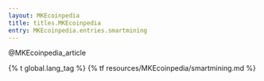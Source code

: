 ```yaml
---
layout: MKEcoinpedia
title: titles.MKEcoinpedia
entry: MKEcoinpedia.entries.smartmining
---
```


@MKEcoinpedia_article

{% t global.lang_tag %}
{% tf resources/MKEcoinpedia/smartmining.md %}
